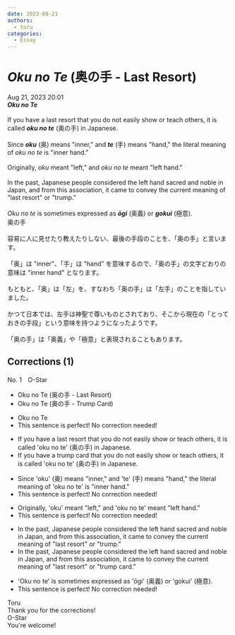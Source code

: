 ```yaml
---
date: 2023-08-21
authors:
  - toru
categories:
  - Essay
---
```


<h1 id="subject_show"><strong><em>Oku no Te</strong></em> (奥の手 - Last Resort)</h1>
<div class="date">Aug 21, 2023 20:01</div>
<div id="post"><div id="body_show_ori">
<strong><em>Oku no Te</strong></em><br/><br/>If you have a last resort that you do not easily show or teach others, it is called <strong><em>oku no te</em></strong> (奥の手) in Japanese.<br/><br/>Since <strong><em>oku</em></strong> (奥) means "inner," and <strong><em>te</em></strong> (手) means "hand," the literal meaning of <em>oku no te</em> is "inner hand."<br/><br/>Originally, <em>oku</em> meant "left," and <em>oku no te</em> meant "left hand."<br/><br/>In the past, Japanese people considered the left hand sacred and noble in Japan, and from this association, it came to convey the current meaning of "last resort" or "trump."<br/><br/><em>Oku no te</em> is sometimes expressed as <strong><em>ōgi</em></strong> (奥義) or <strong><em>gokui</em></strong> (極意).
</div></div>

<!-- more -->

<div id="post_ja"><div id="body_show_mo">
奥の手<br/><br/>容易に人に見せたり教えたりしない、最後の手段のことを、「奥の手」と言います。<br/><br/>「奥」は "inner"、「手」は "hand" を意味するので、「奥の手」の文字どおりの意味は "inner hand" となります。<br/><br/>もともと、「奥」は「左」を、すなわち「奥の手」は「左手」のことを指していました。<br/><br/>かつて日本では、左手は神聖で尊いものとされており、そこから現在の「とっておきの手段」という意味を持つようになったようです。<br/><br/>「奥の手」は「奥義」や「極意」と表現されることもあります。
</div></div>

## Corrections (1)
<div id="block"><div class="first_name"> No. 1　<span class="just_name">O-Star</span></div><div id="block2">
<ul class="correction_field">
<li class="incorrect">Oku no Te (奥の手 - Last Resort)</li>
<li class="corrected correct">
Oku no Te (奥の手 - <span class="f_bold">Trump Card)</span>
</li>
</ul>
<ul class="correction_field">
<li class="incorrect">Oku no Te</li>
<li class="corrected perfect">This sentence is perfect! No correction needed!</li>
</ul>
<ul class="correction_field">
<li class="incorrect">If you have a last resort that you do not easily show or teach others, it is called 'oku no te' (奥の手) in Japanese.</li>
<li class="corrected correct">
If you have a <span class="f_bold">trump card</span> that you do not easily show or teach others, it is called 'oku no te' (奥の手) in Japanese.
</li>
</ul>
<ul class="correction_field">
<li class="incorrect">Since 'oku' (奥) means "inner," and 'te' (手) means "hand," the literal meaning of 'oku no te' is "inner hand."</li>
<li class="corrected perfect">This sentence is perfect! No correction needed!</li>
</ul>
<ul class="correction_field">
<li class="incorrect">Originally, 'oku' meant "left," and 'oku no te' meant "left hand."</li>
<li class="corrected perfect">This sentence is perfect! No correction needed!</li>
</ul>
<ul class="correction_field">
<li class="incorrect">In the past, Japanese people considered the left hand sacred and noble in Japan, and from this association, it came to convey the current meaning of "last resort" or "trump."</li>
<li class="corrected correct">
In the past, Japanese people considered the left hand sacred and noble <span class="sline"><span class="f_red">in Japan</span></span>, and from this association, it came to convey the current meaning of "last resort" or "trump <span class="f_bold">card."</span>
</li>
</ul>
<ul class="correction_field">
<li class="incorrect">'Oku no te' is sometimes expressed as 'ōgi' (奥義) or 'gokui' (極意).</li>
<li class="corrected perfect">This sentence is perfect! No correction needed!</li>
</ul>
</div><div class="name"><span class="just_name">Toru</span><br>
Thank you for the corrections!
</div>
<div class="name"><span class="just_name">O-Star</span><br>
You're welcome!
</div>
</div>
